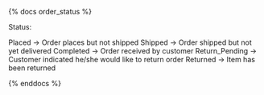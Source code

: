 {% docs order_status %}

Status:

Placed -> Order places but not shipped
Shipped -> Order shipped but not yet delivered
Completed -> Order received by customer
Return_Pending -> Customer indicated he/she would like to return order
Returned -> Item has been returned

{% enddocs %}